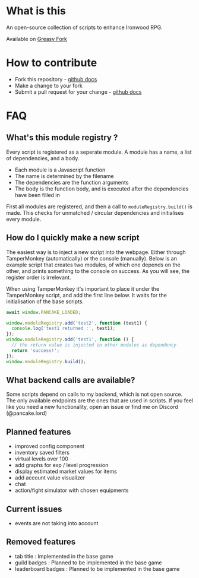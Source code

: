 # What is this

An open-source collection of scripts to enhance Ironwood RPG.

Available on [Greasy Fork](https://greasyfork.org/en/scripts/475356-ironwood-rpg-pancake-scripts)

# How to contribute

* Fork this repository - [github docs](https://docs.github.com/en/get-started/quickstart/fork-a-repo)
* Make a change to your fork
* Submit a pull request for your change - [github docs](https://docs.github.com/en/pull-requests/collaborating-with-pull-requests/proposing-changes-to-your-work-with-pull-requests/creating-a-pull-request-from-a-fork)

# FAQ

## What's this module registry ?

Every script is registered as a seperate module. A module has a name, a list of dependencies, and a body.

* Each module is a Javascript function
* The name is determined by the filename
* The dependencies are the function arguments
* The body is the function body, and is executed after the dependencies have been filled in

First all modules are registered, and then a call to `moduleRegistry.build()` is made. This checks for unmatched / circular dependencies and initialises every module.

## How do I quickly make a new script

The easiest way is to inject a new script into the webpage. Either through TamperMonkey (automatically) or the console (manually).
Below is an example script that creates two modules, of which one depends on the other, and prints something to the console on success.
As you will see, the register order is irrelevant.

When using TamperMonkey it's important to place it under the TamperMonkey script, and add the first line below. It waits for the initialisation of the base scripts.

```js
await window.PANCAKE_LOADED;

window.moduleRegistry.add('test2', function (test1) {
  console.log('test1 returned :', test1);
});
window.moduleRegistry.add('test1', function () {
  // the return value is injected in other modules as dependency
  return 'success!';
});
window.moduleRegistry.build();
```

## What backend calls are available?

Some scripts depend on calls to my backend, which is not open source.
The only available endpoints are the ones that are used in scripts.
If you feel like you need a new functionality, open an issue or find me on Discord (@pancake.lord)

## Planned features

* improved config component
* inventory saved filters
* virtual levels over 100
* add graphs for exp / level progression
* display estimated market values for items
* add account value visualizer
* chat
* action/fight simulator with chosen equipments

## Current issues

* events are not taking into account

## Removed features

* tab title : Implemented in the base game
* guild badges : Planned to be implemented in the base game
* leaderboard badges : Planned to be implemented in the base game
